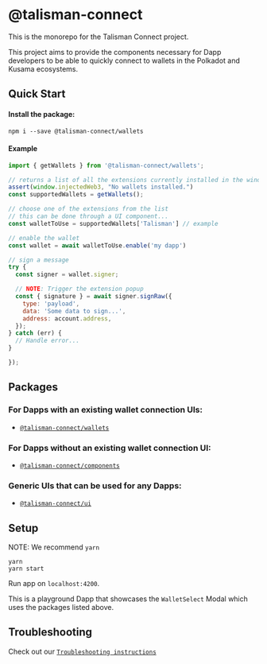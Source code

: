 # @talisman-connect

This is the monorepo for the Talisman Connect project.

This project aims to provide the components necessary for Dapp developers to be able to quickly connect to wallets in the Polkadot and Kusama ecosystems.

## Quick Start

#### Install the package:
```
npm i --save @talisman-connect/wallets
```

#### Example
```js
import { getWallets } from '@talisman-connect/wallets';

// returns a list of all the extensions currently installed in the window
assert(window.injectedWeb3, "No wallets installed.")
const supportedWallets = getWallets();

// choose one of the extensions from the list
// this can be done through a UI component...
const walletToUse = supportedWallets['Talisman'] // example

// enable the wallet
const wallet = await walletToUse.enable('my dapp')

// sign a message
try {
  const signer = wallet.signer;

  // NOTE: Trigger the extension popup
  const { signature } = await signer.signRaw({
    type: 'payload',
    data: 'Some data to sign...',
    address: account.address,
  });
} catch (err) {
  // Handle error...
}

});
```

## Packages

### For Dapps with an existing wallet connection UIs:

- [`@talisman-connect/wallets`](https://github.com/TalismanSociety/talisman-connect/tree/master/libs/wallets)

### For Dapps without an existing wallet connection UI:

- [`@talisman-connect/components`](https://github.com/TalismanSociety/talisman-connect/tree/master/libs/talisman-connect-components)

### Generic UIs that can be used for any Dapps:

- [`@talisman-connect/ui`](https://github.com/TalismanSociety/talisman-connect/tree/master/libs/talisman-connect-ui)

## Setup

NOTE: We recommend `yarn`

```
yarn
yarn start
```

Run app on `localhost:4200`.

This is a playground Dapp that showcases the `WalletSelect` Modal which uses the packages listed above.

## Troubleshooting

Check out our [`Troubleshooting instructions`](https://github.com/TalismanSociety/talisman-connect/blob/master/troubleshooting.md)
